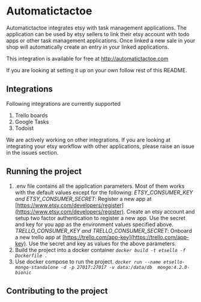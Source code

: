 # Automatictactoe

Automatictactoe integrates etsy with task management applications. The application can be used by etsy sellers to link their etsy account with todo apps or other task management applications. Once linked a new sale in your shop will automatically create an entry in your linked applications.

This integration is available for free at http://automatictactoe.com

If you are looking at setting it up on your own follow rest of this README.

## Integrations
Following integrations are currently supported

 1. Trello boards 
 2. Google Tasks
 3. Todoist

We are actively working on other integrations. If you are looking at integrating your etsy workflow with other applications, please raise an issue in the issues section.

## Running the project
1. .env file contains all the application parameters. Most of them works with the default values except for the following:
*ETSY_CONSUMER_KEY and ETSY_CONSUMER_SECRET*:  Register a new app at [https://www.etsy.com/developers/register](https://www.etsy.com/developers/register). Create an etsy account and setup two factor authentication to register a new app. Use the secret and key for you app as the environment values specified above.
*TRELLO_CONSUMER_KEY and TRELLO_CONSUMER_SECRET*: Onboard a new trello app at [https://trello.com/app-key](https://trello.com/app-key). Use the secret and key as values for the above parameters.
3. Build the project into a docker container
*`docker build -t etsello -f Dockerfile .`*
4. Use docker compose to run the project.
*`docker run --name etsello-mongo-standalone -d -p 27017:27017 -v data:/data/db  mongo:4.2.0-bionic`*

## Contributing to the project
